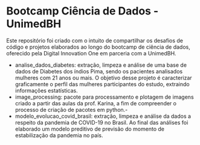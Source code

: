 # Bootcamp Ciência de Dados - UnimedBH

Este repositório foi criado com o intuito de compartilhar os desafios de código e projetos elaborados ao longo do bootcamp de ciência de dados, oferecido pela Digital Innovation One em parceria com a UnimedBH. 

- analise_dados_diabetes: extração, limpeza e análise de uma base de dados de Diabetes dos índios Pima, sendo os pacientes analisados mulheres com 21 anos ou mais. O objetivo desse projeto é caracterizar graficamente o perfil das mulheres participantes do estudo, extraindo informações estatísticas.
- image_processing: pacote para processamento e plotagem de imagens criado a partir das aulas da prof. Karina, a fim de compreender o processo de criação de pacotes em python.-
- modelo_evolucao_covid_brasil: extração, limpeza e análise da dados a respeito da pandemia de COVID-19 no Brasil. Ao final das análises foi elaborado um modelo preditivo de previsão do momento de estabilização da pandemia no país. 

